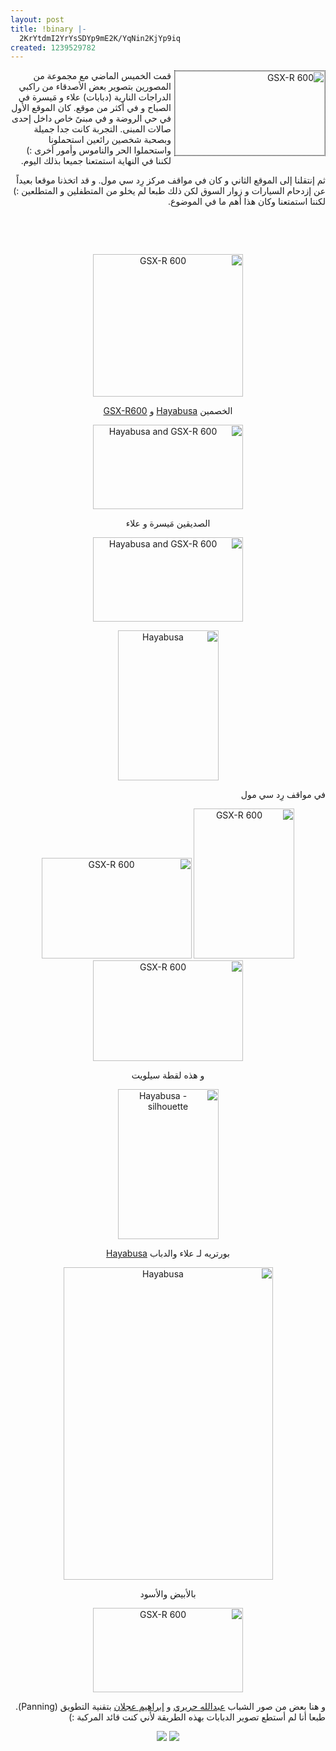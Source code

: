 ```yaml
---
layout: post
title: !binary |-
  2KrYtdmI2YrYsSDYp9mE2K/YqNin2KjYp9iq
created: 1239529782
---
```

<p style="direction: rtl; text-align: right;"><a href="http://www.flickr.com/photos/yraffah/3433385103/" title="GSX-R 600 by Yousef Raffah, on Flickr"><img src="http://farm4.static.flickr.com/3374/3433385103_afc6b085f8_m.jpg" width="240" height="135" alt="GSX-R 600" name="3433385103_afc6b085f8_m.jpg" style="border-top-width: 1px; border-right-width: 1px; border-bottom-width: 1px; border-left-width: 1px; border-top-color: rgb(0, 0, 0); border-right-color: rgb(0, 0, 0); border-bottom-color: rgb(0, 0, 0); border-left-color: rgb(0, 0, 0); border-top-style: dotted; border-right-style: dotted; border-bottom-style: dotted; border-left-style: dotted; margin-left: 5px; float: right;" /></a>قمت الخميس الماضي مع مجموعة من المصورين بتصوير بعض الأصدقاء من راكبي الدراجات النارية (دبابات) علاء و مَيسرة في الصباح و في أكثر من موقع. كان الموقع الأول في حي الروضة و في مبنىً خاص داخل إحدى صالات المبنى. التجربة كانت جدا جميلة وبصحبة شخصين رائعين استحملونا واستحملوا الحر والناموس وأمور أخرى :) لكننا في النهاية استمتعنا جميعا بذلك اليوم.</p>
<p style="direction: rtl; text-align: right;">ثم إنتقلنا إلى الموقع الثاني و كان في مواقف مركز رِد سي مول. و قد اتخذنا موقعا بعيداً عن إزدحام السيارات و زوار السوق لكن ذلك طبعا لم يخلو من المتطفلين و المتطلعين :) لكننا استمتعنا وكان هذا أهم ما في الموضوع.</p>
<!--break-->
<p style="direction: rtl; text-align: right;"><br /></p>
<p style="direction: rtl; text-align: right;"><br /></p>
<p style="direction: rtl; text-align: center;"><a href="http://www.flickr.com/photos/yraffah/3433374631/" title="GSX-R 600 by Yousef Raffah, on Flickr"><img src="http://farm4.static.flickr.com/3325/3433374631_35c0996d09_m.jpg" width="240" height="228" alt="GSX-R 600" /></a> <a href="http://www.flickr.com/photos/yraffah/3433377615/" title="Hayabusa and GSX-R 600 by Yousef Raffah, on Flickr"></a></p>
<p style="direction: rtl; text-align: center;">الخصمين <a href="http://en.wikipedia.org/wiki/Suzuki_GSX1300R">Hayabusa</a> و <a href="http://en.wikipedia.org/wiki/Suzuki_GSX-R600">GSX-R600</a></p>
<p style="direction: rtl; text-align: center;"><a href="http://www.flickr.com/photos/yraffah/3433377615/" title="Hayabusa and GSX-R 600 by Yousef Raffah, on Flickr"><img src="http://farm4.static.flickr.com/3577/3433377615_504578c208_m.jpg" width="240" height="135" alt="Hayabusa and GSX-R 600" /></a> <a href="http://www.flickr.com/photos/yraffah/3434185908/" title="Hayabusa and GSX-R 600 by Yousef Raffah, on Flickr"></a></p>
<p style="direction: rtl; text-align: center;">الصديقين مَيسرة و علاء</p>
<p style="direction: rtl; text-align: center;"><a href="http://www.flickr.com/photos/yraffah/3434185908/" title="Hayabusa and GSX-R 600 by Yousef Raffah, on Flickr"><img src="http://farm4.static.flickr.com/3313/3434185908_727430a640_m.jpg" width="240" height="135" alt="Hayabusa and GSX-R 600" /></a></p>
<p style="direction: rtl; text-align: center;"><img src="http://farm4.static.flickr.com/3391/3434183484_34d52370ba_m.jpg" width="161" height="240" alt="Hayabusa" /><br /></p>
<p style="direction: rtl; text-align: right;">في مواقف رِد سي مول</p>
<p style="direction: rtl; text-align: center;"><a href="http://www.flickr.com/photos/yraffah/3434186624/" title="GSX-R 600 by Yousef Raffah, on Flickr"><img src="http://farm4.static.flickr.com/3600/3434186624_cb9736b89e_m.jpg" width="161" height="240" alt="GSX-R 600" /></a> <a href="http://www.flickr.com/photos/yraffah/3433380479/" title="GSX-R 600 by Yousef Raffah, on Flickr"><img src="http://farm4.static.flickr.com/3547/3433380479_f745168926_m.jpg" width="240" height="161" alt="GSX-R 600" /></a> <a href="http://www.flickr.com/photos/yraffah/3434187402/" title="GSX-R 600 by Yousef Raffah, on Flickr"><img src="http://farm4.static.flickr.com/3600/3434187402_dc36095633_m.jpg" width="240" height="161" alt="GSX-R 600" /></a><br /></p>
<p style="direction: rtl; text-align: center;">و هذه لقطة سيلويت</p>
<p style="direction: rtl; text-align: center;"><a href="http://www.flickr.com/photos/yraffah/3433380737/" title="Hayabusa - silhouette by Yousef Raffah, on Flickr"><img src="http://farm4.static.flickr.com/3596/3433380737_5c3b6d7aab_m.jpg" width="161" height="240" alt="Hayabusa - silhouette" /></a><br /></p>
<p style="direction: rtl; text-align: center;">بورتريه لـ علاء والدباب <a href="http://en.wikipedia.org/wiki/Suzuki_GSX1300R">Hayabusa</a></p>
<p style="direction: rtl; text-align: center;"><a href="http://www.flickr.com/photos/yraffah/3433382735/" title="Hayabusa by Yousef Raffah, on Flickr"><img src="http://farm4.static.flickr.com/3302/3433382735_7144317b39.jpg" width="335" height="500" alt="Hayabusa" /></a><br /></p>
<p style="direction: rtl; text-align: center;">بالأبيض والأسود</p>
<p style="direction: rtl; text-align: center;"><a href="http://www.flickr.com/photos/yraffah/3433385103/" title="GSX-R 600 by Yousef Raffah, on Flickr"><img src="http://farm4.static.flickr.com/3374/3433385103_afc6b085f8_m.jpg" width="240" height="135" alt="GSX-R 600" /></a><br /></p>
<p style="direction: rtl; text-align: right;">و هنا بعض من صور الشباب <a href="http://www.flickr.com/photos/27876659@N04/">عبدالله حريري</a> و <a href="http://www.flickr.com/photos/19712463@N05/">إبراهيم عجلان</a> بتقنية التطويق (Panning). طبعا أنا لم أستطع تصوير الدبابات بهذه الطريقة لأني كنت قائد المركبة :)</p>
<p style="text-align: center;direction: rtl;"><a href=""><img src="http://farm4.static.flickr.com/3657/3429328985_dbe2129712.jpg" /></a> <a href="http://www.flickr.com/photos/19712463@N05/3432407692/"><img src="http://farm4.static.flickr.com/3354/3432407692_afb65b9afc.jpg" /></a><br /></p>
<p style="direction: rtl; text-align: right;"><br /></p>
